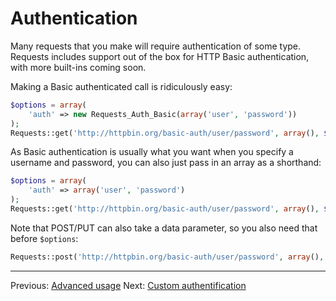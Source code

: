 Authentication
==============
Many requests that you make will require authentication of some type. Requests
includes support out of the box for HTTP Basic authentication, with more
built-ins coming soon.

Making a Basic authenticated call is ridiculously easy:

```php
$options = array(
	'auth' => new Requests_Auth_Basic(array('user', 'password'))
);
Requests::get('http://httpbin.org/basic-auth/user/password', array(), $options);
```

As Basic authentication is usually what you want when you specify a username
and password, you can also just pass in an array as a shorthand:

```php
$options = array(
	'auth' => array('user', 'password')
);
Requests::get('http://httpbin.org/basic-auth/user/password', array(), $options);
```

Note that POST/PUT can also take a data parameter, so you also need that
before `$options`:

```php
Requests::post('http://httpbin.org/basic-auth/user/password', array(), null, $options);
```

***

Previous: [Advanced usage](https://github.com/WordPress/Requests/blob/master/docs/usage-advanced.md)
Next: [Custom authentification](https://github.com/WordPress/Requests/blob/master/docs/authentication-custom.md)